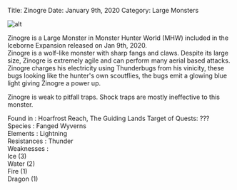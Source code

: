 Title: Zinogre
Date: January 9th, 2020
Category: Large Monsters

![alt](../images/Zinogre.png)

Zinogre is a Large Monster in Monster Hunter World (MHW) included in the Iceborne Expansion released on Jan 9th, 2020.  
Zinogre is a wolf-like monster with sharp fangs and claws. Despite its large size, Zinogre is extremely agile and can perform many aerial based attacks.  
Zinogre charges his electricity using Thunderbugs from his vinicity, these bugs looking like the hunter's own scoutflies, the bugs emit a glowing blue light giving Zinogre a power up.
    
Zinogre is weak to pitfall traps. Shock traps are mostly ineffective to this monster.
    
Found in : Hoarfrost Reach, The Guiding Lands 
Target of Quests: ???  
Species : Fanged Wyverns  
Elements : Lightning  
Resistances : Thunder  
Weaknesses :  
Ice (3)  
Water (2)  
Fire (1)  
Dragon (1)    
